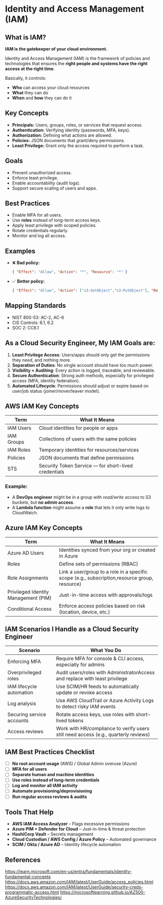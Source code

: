 # Identity and Access Management (IAM) 

## What is IAM?
**IAM is the gatekeeper of your cloud environment.**  

Identity and Access Management (IAM) is the framework of policies and technologies that ensures the **right people and systems have the right access at the right time**.

Basically, it controls:

- **Who** can access your cloud resources
- **What** they can do
- **When** and **how** they can do it

## Key Concepts
- **Principals:** Users, groups, roles, or services that request access.
- **Authentication:** Verifying identity (passwords, MFA, keys).
- **Authorization:** Defining what actions are allowed.
- **Policies:** JSON documents that grant/deny permissions.
- **Least Privilege:** Grant only the access required to perform a task.

## Goals
- Prevent unauthorized access.
- Enforce least privilege.
- Enable accountability (audit logs).
- Support secure scaling of users and apps.

## Best Practices
- Enable MFA for all users.
- Use **roles** instead of long-term access keys.
- Apply least privilege with scoped policies.
- Rotate credentials regularly.
- Monitor and log all access.

## Examples
- ❌ **Bad policy:**  
  ```json
  { "Effect": "Allow", "Action": "*", "Resource": "*" }

- ✅ **Better policy:**  
  ```json
  { "Effect": "Allow", "Action": ["s3:GetObject","s3:PutObject"], "Resource": "arn:aws:s3:::mybucket/*" } 
  ```

## Mapping Standards 
- NIST 800-53: AC-2, AC-6
- CIS Controls: 6.1, 6.2
- SOC 2: CC6.1 

## As a Cloud Security Engineer, My IAM Goals are:
1. **Least Privilege Access**: Users/apps should only get the permissions they *need*, and nothing more.
2. **Separation of Duties**: No single account should have too much power.
3. **Visibility + Auditing**: Every action is logged, traceable, and reviewable.
4. **Secure Authentication**: Strong auth methods, especially for privileged access (MFA, identity federation).
5. **Automated Lifecycle**: Permissions should adjust or expire based on user/job status (joiner/mover/leaver model). 

## AWS IAM Key Concepts
| Term	    | What It Means |     
| --------- | ------------  | 
| IAM Users	| Cloud identities for people or apps | 
| IAM Groups| Collections of users with the same policies | 
| IAM Roles	| Temporary identities for resources/services | 
| Policies	| JSON documents that define permissions | 
| STS   	| Security Token Service — for short-lived credentials | 

### Example:
- A **DevOps engineer** might be in a group with *read/write access* to S3 buckets, but **no admin access**.
- A **Lambda function** might assume a **role** that lets it only write logs to CloudWatch.

## Azure IAM Key Concepts 
| Term      |  What It Means |
| --------- | ---------- | 
| Azure AD Users | 	Identities synced from your org or created in Azure|
| Roles | 	Define sets of permissions (RBAC)|
| Role Assignments | 	Link a user/group to a role in a specific scope (e.g., subscription,resource group, resource) |
| Privileged Identity Management (PIM)	|  Just-in-time access with approvals/logs|
| Conditional Access	|  Enforce access policies based on risk (location, device, etc.)|

## IAM Scenarios I Handle as a Cloud Security Engineer 
| Scenario	| What You Do |
| --------- | ---------- | 
| Enforcing MFA	|Require MFA for console & CLI access, especially for admins
| Overprivileged roles |	Audit users/roles with AdministratorAccess and replace with least privilege
| IAM lifecycle automation |	Use SCIM/HR feeds to automatically update or revoke access
| Log analysis	| Use AWS CloudTrail or Azure Activity Logs to detect risky IAM events
| Securing service accounts	| Rotate access keys, use roles with short-lived tokens
| Access reviews	| Work with HR/compliance to verify users still need access (e.g., quarterly reviews) | 

## IAM Best Practices Checklist 
- [ ]  **No root account usage** (AWS) / Global Admin overuse (Azure)
- [ ]  **MFA for all users**
- [ ]  **Separate human and machine identities**
- [ ]  **Use roles instead of long-term credentials**
- [ ]  **Log and monitor all IAM activity**
- [ ]  **Automate provisioning/deprovisioning**
- [ ]  **Run regular access reviews & audits**

## Tools That Help
- **AWS IAM Access Analyzer** – Flags excessive permissions
- **Azure PIM + Defender for Cloud** – Just-in-time & threat protection
- **HashiCorp Vault** – Secrets management
- **Cloud Custodian / AWS Config / Azure Policy** – Automated governance
- **SCIM / Okta / Azure AD** – Identity lifecycle automation 

## References 
https://learn.microsoft.com/en-us/entra/fundamentals/identity-fundamental-concepts 
https://docs.aws.amazon.com/IAM/latest/UserGuide/access_policies.html
https://docs.aws.amazon.com/IAM/latest/UserGuide/security-creds-programmatic-access.html
https://microsoftlearning.github.io/AZ500-AzureSecurityTechnologies/ 
